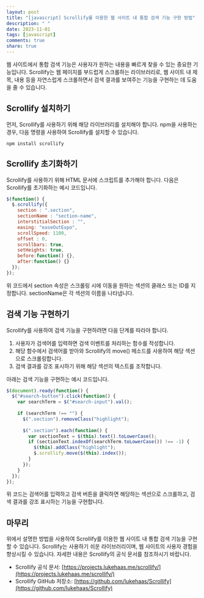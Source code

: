 ```yaml
---
layout: post
title: "[javascript] Scrollify를 이용한 웹 사이트 내 통합 검색 기능 구현 방법"
description: " "
date: 2023-11-01
tags: [javascript]
comments: true
share: true
---
```


웹 사이트에서 통합 검색 기능은 사용자가 원하는 내용을 빠르게 찾을 수 있는 중요한 기능입니다. Scrollify는 웹 페이지를 부드럽게 스크롤하는 라이브러리로, 웹 사이트 내 제목, 내용 등을 자연스럽게 스크롤하면서 검색 결과를 보여주는 기능을 구현하는 데 도움을 줄 수 있습니다.

## Scrollify 설치하기

먼저, Scrollify를 사용하기 위해 해당 라이브러리를 설치해야 합니다. npm을 사용하는 경우, 다음 명령을 사용하여 Scrollify를 설치할 수 있습니다.

```
npm install scrollify
```

## Scrollify 초기화하기

Scrollify를 사용하기 위해 HTML 문서에 스크립트를 추가해야 합니다. 다음은 Scrollify를 초기화하는 예시 코드입니다.

```javascript
$(function() {
  $.scrollify({
    section : ".section",
    sectionName : "section-name",
    interstitialSection : "",
    easing: "easeOutExpo",
    scrollSpeed: 1100,
    offset : 0,
    scrollbars: true,
    setHeights: true,
    before:function() {},
    after:function() {}
  });
});
```

위 코드에서 section 속성은 스크롤링 시에 이동을 원하는 섹션의 클래스 또는 ID를 지정합니다. sectionName은 각 섹션의 이름을 나타냅니다.

## 검색 기능 구현하기

Scrollify를 사용하여 검색 기능을 구현하려면 다음 단계를 따라야 합니다.

1. 사용자가 검색어를 입력하면 검색 이벤트를 처리하는 함수를 작성합니다.
2. 해당 함수에서 검색어를 받아와 Scrollify의 move() 메소드를 사용하여 해당 섹션으로 스크롤링합니다.
3. 검색 결과를 강조 표시하기 위해 해당 섹션의 텍스트를 조작합니다. 

아래는 검색 기능을 구현하는 예시 코드입니다.

```javascript
$(document).ready(function() {
  $("#search-button").click(function() {
    var searchTerm = $("#search-input").val();
    
    if (searchTerm !== "") {
      $(".section").removeClass("highlight");
      
      $(".section").each(function() {
        var sectionText = $(this).text().toLowerCase();
        if (sectionText.indexOf(searchTerm.toLowerCase()) !== -1) {
          $(this).addClass("highlight");
          $.scrollify.move($(this).index());
        }
      });
    }
  });
});
```

위 코드는 검색어를 입력하고 검색 버튼을 클릭하면 해당하는 섹션으로 스크롤하고, 검색 결과를 강조 표시하는 기능을 구현합니다.

## 마무리

위에서 설명한 방법을 사용하여 Scrollify를 이용한 웹 사이트 내 통합 검색 기능을 구현할 수 있습니다. Scrollify는 사용하기 쉬운 라이브러리이며, 웹 사이트의 사용자 경험을 향상시킬 수 있습니다. 자세한 내용은 Scrollify의 공식 문서를 참조하시기 바랍니다.

- Scrollify 공식 문서: [https://projects.lukehaas.me/scrollify/](https://projects.lukehaas.me/scrollify/)
- Scrollify GitHub 저장소: [https://github.com/lukehaas/Scrollify](https://github.com/lukehaas/Scrollify)